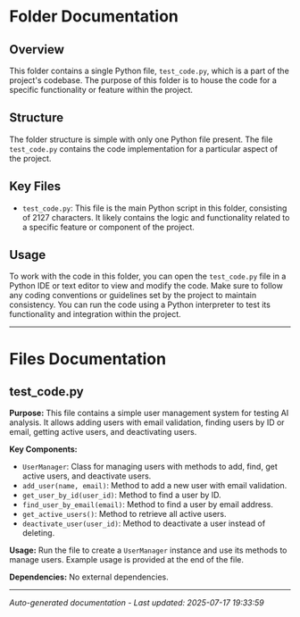 # Folder Documentation

## Overview
This folder contains a single Python file, `test_code.py`, which is a part of the project's codebase. The purpose of this folder is to house the code for a specific functionality or feature within the project.

## Structure
The folder structure is simple with only one Python file present. The file `test_code.py` contains the code implementation for a particular aspect of the project.

## Key Files
- `test_code.py`: This file is the main Python script in this folder, consisting of 2127 characters. It likely contains the logic and functionality related to a specific feature or component of the project.

## Usage
To work with the code in this folder, you can open the `test_code.py` file in a Python IDE or text editor to view and modify the code. Make sure to follow any coding conventions or guidelines set by the project to maintain consistency. You can run the code using a Python interpreter to test its functionality and integration within the project.

---

# Files Documentation

## test_code.py

**Purpose:** This file contains a simple user management system for testing AI analysis. It allows adding users with email validation, finding users by ID or email, getting active users, and deactivating users.

**Key Components:**
- `UserManager`: Class for managing users with methods to add, find, get active users, and deactivate users.
- `add_user(name, email)`: Method to add a new user with email validation.
- `get_user_by_id(user_id)`: Method to find a user by ID.
- `find_user_by_email(email)`: Method to find a user by email address.
- `get_active_users()`: Method to retrieve all active users.
- `deactivate_user(user_id)`: Method to deactivate a user instead of deleting.

**Usage:** Run the file to create a `UserManager` instance and use its methods to manage users. Example usage is provided at the end of the file.

**Dependencies:** No external dependencies.

---
*Auto-generated documentation - Last updated: 2025-07-17 19:33:59*
